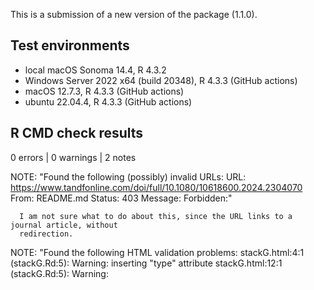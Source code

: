 This is a submission of a new version of the package (1.1.0).

## Test environments

* local macOS Sonoma 14.4, R 4.3.2
* Windows Server 2022 x64 (build 20348), R 4.3.3 (GitHub actions)
* macOS 12.7.3, R 4.3.3 (GitHub actions)
* ubuntu 22.04.4, R 4.3.3 (GitHub actions)

## R CMD check results

0 errors | 0 warnings | 2 notes

NOTE: "Found the following (possibly) invalid URLs:
      URL: https://www.tandfonline.com/doi/full/10.1080/10618600.2024.2304070
      From: README.md
      Status: 403
      Message: Forbidden:"
      
      I am not sure what to do about this, since the URL links to a journal article, without
      redirection. 
      
NOTE: "Found the following HTML validation problems:
  stackG.html:4:1 (stackG.Rd:5): Warning: <link> inserting "type" attribute
  stackG.html:12:1 (stackG.Rd:5): Warning: <script> proprietary attribute "onload"
  stackG.html:12:1 (stackG.Rd:5): Warning: <script> inserting "type" attribute
  stackG.html:17:1 (stackG.Rd:5): Warning: <table> lacks "summary" attribute
  stackG.html:52:1 (stackG.Rd:27): Warning: <table> lacks "summary" attribute
  stackG.html:164:1 (stackG.Rd:103): Warning: <table> lacks "summary" attribute
  stackL.html:4:1 (stackL.Rd:5): Warning: <link> inserting "type" attribute
  stackL.html:12:1 (stackL.Rd:5): Warning: <script> proprietary attribute "onload"
  stackL.html:12:1 (stackL.Rd:5): Warning: <script> inserting "type" attribute
  stackL.html:17:1 (stackL.Rd:5): Warning: <table> lacks "summary" attribute
  stackL.html:49:1 (stackL.Rd:24): Warning: <table> lacks "summary" attribute
  stackL.html:136:1 (stackL.Rd:81): Warning: <table> lacks "summary" attribute
  survML-package.html:4:1 (survML-package.Rd:7): Warning: <link> inserting "type" attribute
  survML-package.html:12:1 (survML-package.Rd:7): Warning: <script> proprietary attribute "onload"
  survML-package.html:12:1 (survML-package.Rd:7): Warning: <script> inserting "type" attribute
  survML-package.html:17:1 (survML-package.Rd:7): Warning: <table> lacks "summary" attribute"
  
    I am not sure what to do about this. 

## Downstream dependencies

We checked one reverse dependency (`vaccine`) and found no issues.
